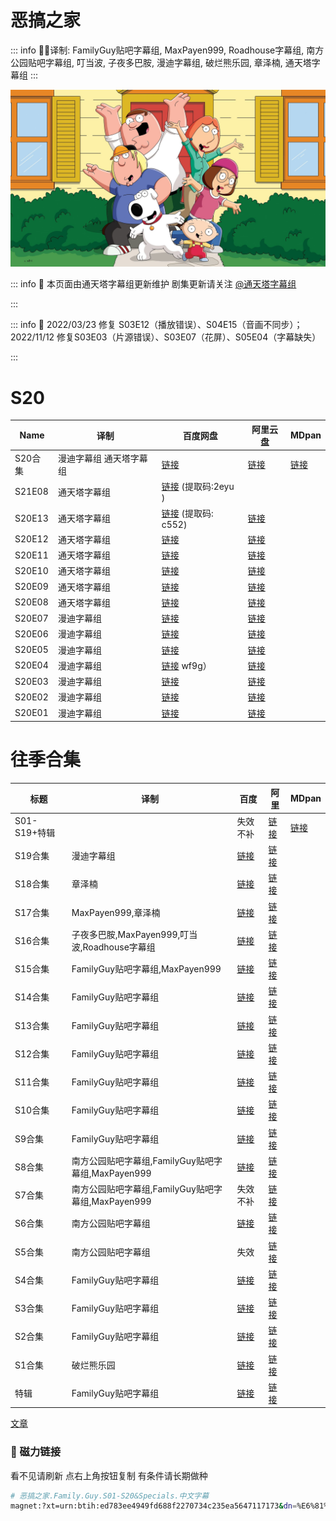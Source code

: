 # 恶搞之家

::: info
✍🏻译制: FamilyGuy贴吧字幕组, MaxPayen999, Roadhouse字幕组, 南方公园贴吧字幕组, 叮当波, 子夜多巴胺, 漫迪字幕组, 破烂熊乐园, 章泽楠, 通天塔字幕组
:::

![keyart_s17_v2.jpg](keyart_s17_v2.jpg)

::: info
🍺 本页面由通天塔字幕组更新维护 剧集更新请关注 [@通天塔字幕组](https://weibo.com/u/7077646357)

:::

::: info
📝 2022/03/23 修复 S03E12（播放错误）、S04E15（音画不同步）；2022/11/12 修复S03E03（片源错误）、S03E07（花屏）、S05E04（字幕缺失）

:::

# S20

| Name | 译制 | 百度网盘 | 阿里云盘 | MDpan |
| --- | --- | --- | --- | --- |
| S20合集 | 漫迪字幕组 通天塔字幕组 |[链接](https://pan.baidu.com/s/1iTZ20od7WmH9swdMOS5FnA?pwd=56ef) |[链接](https://www.aliyundrive.com/s/PZRMKH72mVi) |[链接](https://mdpan.tk/%E6%81%B6%E6%90%9E%E4%B9%8B%E5%AE%B6) |
| S21E08 | 通天塔字幕组 |[链接](https://pan.baidu.com/s/1SH43pBZpxbDikRLtTdELqA?pwd=2eyu)  (提取码:2eyu ) |  |  |
| S20E13 | 通天塔字幕组 |[链接](https://pan.baidu.com/s/1Cv5Q__uByFY8kOjBKu_QpQ?pwd=c552)  (提取码: c552) |[链接](https://www.aliyundrive.com/s/39sGCCaA7K8) |  |
| S20E12 | 通天塔字幕组 |[链接](https://pan.baidu.com/s/1MnxsQb25Dj8iOdiDVokzpQ?pwd=9xue?pwd=9xue) |[链接](https://www.aliyundrive.com/s/bUPtCFotDR2) |  |
| S20E11 | 通天塔字幕组 |[链接](https://pan.baidu.com/s/1Ku9R10frjoDM3tFk8qBScw?pwd=wypg) |[链接](https://www.aliyundrive.com/s/NkzWy4oTHGE) |  |
| S20E10 | 通天塔字幕组 |[链接](https://pan.baidu.com/s/1URytfW6MmxbWDxx-EglQ3Q?pwd=rw6Y) |[链接](https://www.aliyundrive.com/s/MbmQCgguMXf) |  |
| S20E09 | 通天塔字幕组 |[链接](https://pan.baidu.com/s/1B0VYdP_2sEEBEjBDrXkrlA?pwd=48gw) |[链接](https://www.aliyundrive.com/s/qhqTqZtSH6X) |  |
| S20E08 | 通天塔字幕组 |[链接](https://pan.baidu.com/s/1BL9lLMe6zXFzOr0FpnPH1Q?pwd=sub7) |[链接](https://www.aliyundrive.com/s/YxMh5B7kFBN) |  |
| S20E07 | 漫迪字幕组 |[链接](https://pan.baidu.com/s/1CqzrtGzRi0hhk4XjLv6GZQ?pwd=6rbm) |[链接](https://www.aliyundrive.com/s/GbUmVm7qZnb) |  |
| S20E06 | 漫迪字幕组 |[链接](https://pan.baidu.com/s/1N4FalJ3OSr7rDuWQRsL8-g?pwd=8m7u) |[链接](https://www.aliyundrive.com/s/9yoJJZwuQVo) |  |
| S20E05 | 漫迪字幕组 |[链接](https://pan.baidu.com/s/178KH5LuU7ceEQTUG0KWNbA?pwd=haa2) |[链接](https://www.aliyundrive.com/s/pRt3byRdwyu) |  |
| S20E04 | 漫迪字幕组 |[链接](https://pan.baidu.com/s/1xNOZNsHdWrHRME7sOqZBJQ（提取码:) wf9g） |[链接](https://www.aliyundrive.com/s/rbHD85mxeAg) |  |
| S20E03 | 漫迪字幕组 |[链接](https://pan.baidu.com/s/11ycKQWur9fTLwKcNoxLdIQ?pwd=xrdx) |[链接](https://www.aliyundrive.com/s/cnWhLNt3pRP) |  |
| S20E02 | 漫迪字幕组 |[链接](https://pan.baidu.com/s/1mDKR8yFqdExGyKDv-1TgPg?pwd=sziy) |[链接](https://www.aliyundrive.com/s/C86HzpNCBMh) |  |
| S20E01 | 漫迪字幕组 |[链接](https://pan.baidu.com/s/1O6pOQSnplOUAymAHAYqnPA?pwd=7vhm) |[链接](https://www.aliyundrive.com/s/PzBAH9cHYoP) |  |

# 往季合集

| 标题 | 译制 | 百度 | 阿里 | MDpan |
| --- | --- | --- | --- | --- |
| S01-S19+特辑 |  | 失效不补 |[链接](https://www.aliyundrive.com/s/ReSU9GHvxxA) |[链接](https://mdpan.tk/%E6%81%B6%E6%90%9E%E4%B9%8B%E5%AE%B6) |
| S19合集 | 漫迪字幕组 |[链接](https://pan.baidu.com/s/1ahsCY5fYnjfN_oBT5KNO1w?pwd=bw3e) |[链接](https://www.aliyundrive.com/s/r5PxnWXvTV7) |  |
| S18合集 | 章泽楠 |[链接](https://pan.baidu.com/s/1JyRQXvdaKnF49iaoWWYGYA?pwd=8cbf) |[链接](https://www.aliyundrive.com/s/gBLdxp5cvBw) |  |
| S17合集 | MaxPayen999,章泽楠 |[链接](https://pan.baidu.com/s/1JIhDSX4aqMGIjxGaS7WL1A?pwd=8qnu) |[链接](https://www.aliyundrive.com/s/SuFLNBZ5qK6) |  |
| S16合集 | 子夜多巴胺,MaxPayen999,叮当波,Roadhouse字幕组 |[链接](https://pan.baidu.com/s/1yAyAz7Tj5524qK43I2XdBw?pwd=nc8a) |[链接](https://www.aliyundrive.com/s/U2yySd6JXMw) |  |
| S15合集 | FamilyGuy贴吧字幕组,MaxPayen999 |[链接](https://pan.baidu.com/s/1SOjk54i5GE5UscpbZdyh1A?pwd=dska) |[链接](https://www.aliyundrive.com/s/S6gahDPaccb) |  |
| S14合集 | FamilyGuy贴吧字幕组 |[链接](https://pan.baidu.com/s/1MSZsAs3gfm8kvVLCXeIEkQ?pwd=qvxp) |[链接](https://www.aliyundrive.com/s/4QoAyQJ6VLF) |  |
| S13合集 | FamilyGuy贴吧字幕组 |[链接](https://pan.baidu.com/s/1rBD6-YRlA9t_Mo8AwJeWdw?pwd=ywy6) |[链接](https://www.aliyundrive.com/s/tS1yk7GZzbw) |  |
| S12合集 | FamilyGuy贴吧字幕组 |[链接](https://pan.baidu.com/s/1gaw6mlbhlqWMECx5P2hQ_Q?pwd=4q8b) |[链接](https://www.aliyundrive.com/s/XmnQtppe94K) |  |
| S11合集 | FamilyGuy贴吧字幕组 |[链接](https://pan.baidu.com/s/1wlA9yn6Dkse_UZ3TsOp75g?pwd=ux4s) |[链接](https://www.aliyundrive.com/s/dDa13mG5JfK) |  |
| S10合集 | FamilyGuy贴吧字幕组 |[链接](https://pan.baidu.com/s/1MIOIMAECIkrswImALUQYHA?pwd=5bbf) |[链接](https://www.aliyundrive.com/s/dAN8mfunq9x) |  |
| S9合集 | FamilyGuy贴吧字幕组 |[链接](https://pan.baidu.com/s/14PguQayl2O4WTSya8_5eYg?pwd=gq65) |[链接](https://www.aliyundrive.com/s/ekzF7TQP2HW) |  |
| S8合集 | 南方公园贴吧字幕组,FamilyGuy贴吧字幕组,MaxPayen999 |[链接](https://pan.baidu.com/s/1j8pso9I3YH-DSyD1ihidsg?pwd=njwy) |[链接](https://www.aliyundrive.com/s/XfbZKdBDGyG) |  |
| S7合集 | 南方公园贴吧字幕组,FamilyGuy贴吧字幕组,MaxPayen999 | 失效不补 |[链接](https://www.aliyundrive.com/s/ZU4n5Tg4pZc) |  |
| S6合集 | 南方公园贴吧字幕组 |[链接](https://pan.baidu.com/s/1sGrRi2rvuNv35EIdOMG4bw?pwd=7cpa) |[链接](https://www.aliyundrive.com/s/8xHwX594aQi) |  |
| S5合集 | 南方公园贴吧字幕组 | 失效 |[链接](https://www.aliyundrive.com/s/inqprUz8ySr) |  |
| S4合集 | FamilyGuy贴吧字幕组 |[链接](https://pan.baidu.com/s/1IBwi0_IR6_JQl9fq01Y98g?pwd=rd9f) |[链接](https://www.aliyundrive.com/s/TcATHzkJUfk) |  |
| S3合集 | FamilyGuy贴吧字幕组 |[链接](https://pan.baidu.com/s/19E-ULRmz4dbAs3UDnxwV0Q?pwd=d391) |[链接](https://www.aliyundrive.com/s/xhqZXtaGFug) |  |
| S2合集 | FamilyGuy贴吧字幕组 |[链接](https://pan.baidu.com/s/1MZ4yo9GCQtoO1leov1GVbA?pwd=e2ab) |[链接](https://www.aliyundrive.com/s/zsLiyoEqbZU) |  |
| S1合集 | 破烂熊乐园 |[链接](https://pan.baidu.com/s/1iZghslSnqqejNK7rtMafRw?pwd=2j30) |[链接](https://www.aliyundrive.com/s/hsdreUCJEDB) |  |
| 特辑 | FamilyGuy贴吧字幕组 |[链接](https://pan.baidu.com/s/1xlW9IZ7yQDVogkwiEtXMpw?pwd=npyu) |[链接](https://www.aliyundrive.com/s/96r4HgdqYkR) |  |

[文章](%E6%96%87%E7%AB%A0%2036f120f69e3949b988a930bd93b5be09.csv)

### 🧲 磁力链接

看不见请刷新 点右上角按钮复制 有条件请长期做种

```bash
# 恶搞之家.Family.Guy.S01-S20&Specials.中文字幕
magnet:?xt=urn:btih:ed783ee4949fd688f2270734c235ea5647117173&dn=%E6%81%B6%E6%90%9E%E4%B9%8B%E5%AE%B6.Family.Guy.S01-S20%26Specials.%E4%B8%AD%E6%96%87%E5%AD%97%E5%B9%95&tr=http%3A%2F%2Falltorrents.net%3A80%2Fbt%2Fannounce.php&tr=http%3A%2F%2Fbluebird-hd.org%2Fannounce.php&tr=http%3A%2F%2Fwww.thetradersden.org%2Fforums%2Ftracker%2Fannounce.php&tr=http%3A%2F%2Ftracker.trancetraffic.com%3A80%2Fannounce.php&tr=http%3A%2F%2Firrenhaus.dyndns.dk%3A80%2Fannounce.php&tr=http%3A%2F%2F1337.abcvg.info%3A80%2Fannounce&tr=http%3A%2F%2Fbt.beatrice-raws.org%3A80%2Fannounce&tr=http%3A%2F%2Fwww.tribalmixes.com%3A80%2Fannounce.php&tr=http%3A%2F%2Fwww.wareztorrent.com%3A80%2Fannounce
```